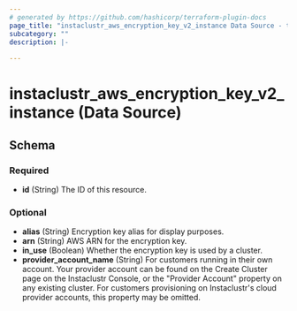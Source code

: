 ```yaml
---
# generated by https://github.com/hashicorp/terraform-plugin-docs
page_title: "instaclustr_aws_encryption_key_v2_instance Data Source - terraform-provider-instaclustr"
subcategory: ""
description: |-
  
---
```


# instaclustr_aws_encryption_key_v2_instance (Data Source)





<!-- schema generated by tfplugindocs -->
## Schema

### Required

- **id** (String) The ID of this resource.

### Optional

- **alias** (String) Encryption key alias for display purposes.
- **arn** (String) AWS ARN for the encryption key.
- **in_use** (Boolean) Whether the encryption key is used by a cluster.
- **provider_account_name** (String) For customers running in their own account. Your provider account can be found on the Create Cluster page on the Instaclustr Console, or the "Provider Account" property on any existing cluster. For customers provisioning on Instaclustr's cloud provider accounts, this property may be omitted.


